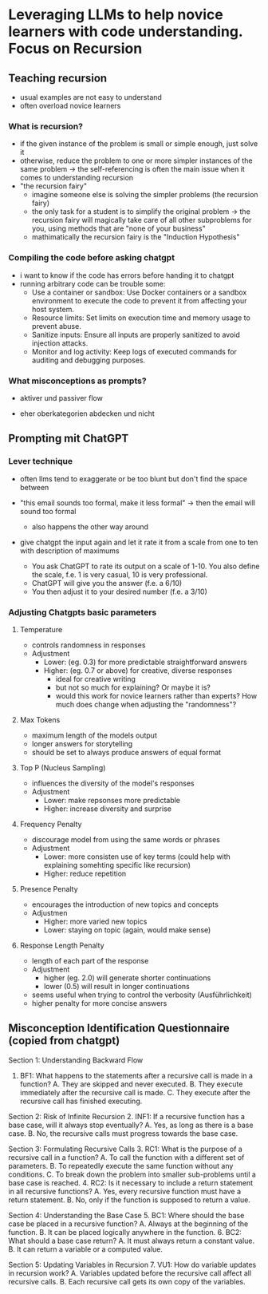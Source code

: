 # Leveraging LLMs to help novice learners with code understanding. Focus on Recursion

## Teaching recursion
- usual examples are not easy to understand
- often overload novice learners

### What is recursion?
- if the given instance of the problem is small or simple enough, just solve it
- otherwise, reduce the problem to one or more simpler instances of the same problem
-> the self-referencing is often the main issue when it comes to understanding recursion
- "the recursion fairy"
    - imagine someone else is solving the simpler problems (the recursion fairy)
    - the only task for a student is to simplify the original problem
    -> the recursion fairy will magically take care of all other subproblems for you, using methods that are "none of your business"
    - mathimatically the recursion fairy is the "Induction Hypothesis"


### Compiling the code before asking chatgpt
- i want to know if the code has errors before handing it to chatgpt
- running arbitrary code can be trouble some:
    - Use a container or sandbox: Use Docker containers or a sandbox environment to execute the code to prevent it from affecting your host system.
    - Resource limits: Set limits on execution time and memory usage to prevent abuse.
    - Sanitize inputs: Ensure all inputs are properly sanitized to avoid injection attacks.
    - Monitor and log activity: Keep logs of executed commands for auditing and debugging purposes.

### What misconceptions as prompts?
- aktiver und passiver flow

- eher oberkategorien abdecken und nicht


## Prompting mit ChatGPT

### Lever technique

- often llms tend to exaggerate or be too blunt but don't find the space between
- "this email sounds too formal, make it less formal"
    -> then the email will sound too formal
    - also happens the other way around

- give chatgpt the input again and let it rate it from a scale from one to ten with description of maximums
    - You ask ChatGPT to rate its output on a scale of 1-10. You also define the scale, f.e. 1 is very casual, 10 is very professional.
    - ChatGPT will give you the answer (f.e. a 6/10)    
    - You then adjust it to your desired number (f.e. a 3/10)

### Adjusting Chatgpts basic parameters
1. Temperature
    - controls randomness in responses
    - Adjustment
        - Lower: (eg. 0.3) for more predictable straightforward answers
        - Higher: (eg. 0.7 or above) for creative, diverse responses
            - ideal for creative writing 
            - but not so much for explaining? Or maybe it is? 
            - would this work for novice learners rather than experts? How much does change when adjusting the "randomness"?
2. Max Tokens
    - maximum length of the models output
    - longer answers for storytelling
    - should be set to always produce answers of equal format

3. Top P (Nucleus Sampling)
    - influences the diversity of the model's responses
    - Adjustment
        - Lower: make repsonses more predictable
        - Higher: increase diversity and surprise

4. Frequency Penalty
    - discourage model from using the same words or phrases
    - Adjustment
        - Lower: more consisten use of key terms (could help with explaining somehting specific like recursion)
        - Higher: reduce repetition 

5. Presence Penalty
    - encourages the introduction of new topics and concepts
    - Adjustmen
        - Higher: more varied new topics
        - Lower: staying on topic (again, would make sense)

6. Response Length Penalty
    - length of each part of the response
    - Adjustment
        - higher (eg. 2.0) will generate shorter continuations
        - lower (0.5) will result in longer continuations
    - seems useful when trying to control the verbosity (Ausführlichkeit)
    - higher penalty for more concise answers

## Misconception Identification Questionnaire (copied from chatgpt)
Section 1: Understanding Backward Flow
1. BF1: What happens to the statements after a recursive call is made in a function?
    A. They are skipped and never executed.
    B. They execute immediately after the recursive call is made.
    C. They execute after the recursive call has finished executing.

Section 2: Risk of Infinite Recursion
2. INF1: If a recursive function has a base case, will it always stop eventually?
    A. Yes, as long as there is a base case.
    B. No, the recursive calls must progress towards the base case.

Section 3: Formulating Recursive Calls
3. RC1: What is the purpose of a recursive call in a function?
    A. To call the function with a different set of parameters.
    B. To repeatedly execute the same function without any conditions.
    C. To break down the problem into smaller sub-problems until a base case is reached.
4. RC2: Is it necessary to include a return statement in all recursive functions?
    A. Yes, every recursive function must have a return statement.
    B. No, only if the function is supposed to return a value.

Section 4: Understanding the Base Case
5. BC1: Where should the base case be placed in a recursive function?
    A. Always at the beginning of the function.
    B. It can be placed logically anywhere in the function.
6. BC2: What should a base case return?
    A. It must always return a constant value.
    B. It can return a variable or a computed value.
    
Section 5: Updating Variables in Recursion
7. VU1: How do variable updates in recursion work?
    A. Variables updated before the recursive call affect all recursive calls.
    B. Each recursive call gets its own copy of the variables.